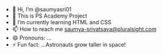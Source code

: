 - 👋 Hi, I’m @saumyasri01
- 👀 This is PS Academy Project
- 🌱 I’m currently learning HTML and CSS
- 📫 How to reach me saumya-srivatsava@pluralsight.com
- 😄 Pronouns: ...
- ⚡ Fun fact: ...Astronauts grow taller in space! 

<!---
saumyasri01/saumyasri01 is a ✨ special ✨ repository because its `README.md` (this file) appears on your GitHub profile.
You can click the Preview link to take a look at your changes.
--->

